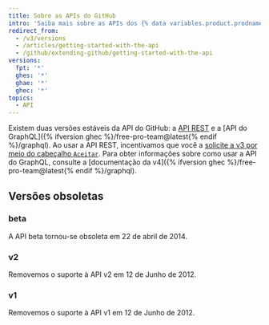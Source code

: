 ```yaml
---
title: Sobre as APIs do GitHub
intro: 'Saiba mais sobre as APIs dos {% data variables.product.prodname_dotcom %} para estender e personalizar sua experiência no {% data variables.product.prodname_dotcom %}.'
redirect_from:
  - /v3/versions
  - /articles/getting-started-with-the-api
  - /github/extending-github/getting-started-with-the-api
versions:
  fpt: '*'
  ghes: '*'
  ghae: '*'
  ghec: '*'
topics:
  - API
---
```


Existem duas versões estáveis da API do GitHub: a [API REST](/rest) e a [API do GraphQL]({% ifversion ghec %}/free-pro-team@latest{% endif %}/graphql). Ao usar a API REST, incentivamos que você a [solicite a v3 por meio do cabeçalho `Aceitar`](/v3/media/#request-specific-version). Para obter informações sobre como usar a API do GraphQL, consulte a [documentação da v4]({% ifversion ghec %}/free-pro-team@latest{% endif %}/graphql).

## Versões obsoletas

### beta

A API beta tornou-se obsoleta em 22 de abril de 2014.

### v2

Removemos o suporte à API v2 em 12 de Junho de 2012.

### v1

Removemos o suporte à API v1 em 12 de Junho de 2012.
